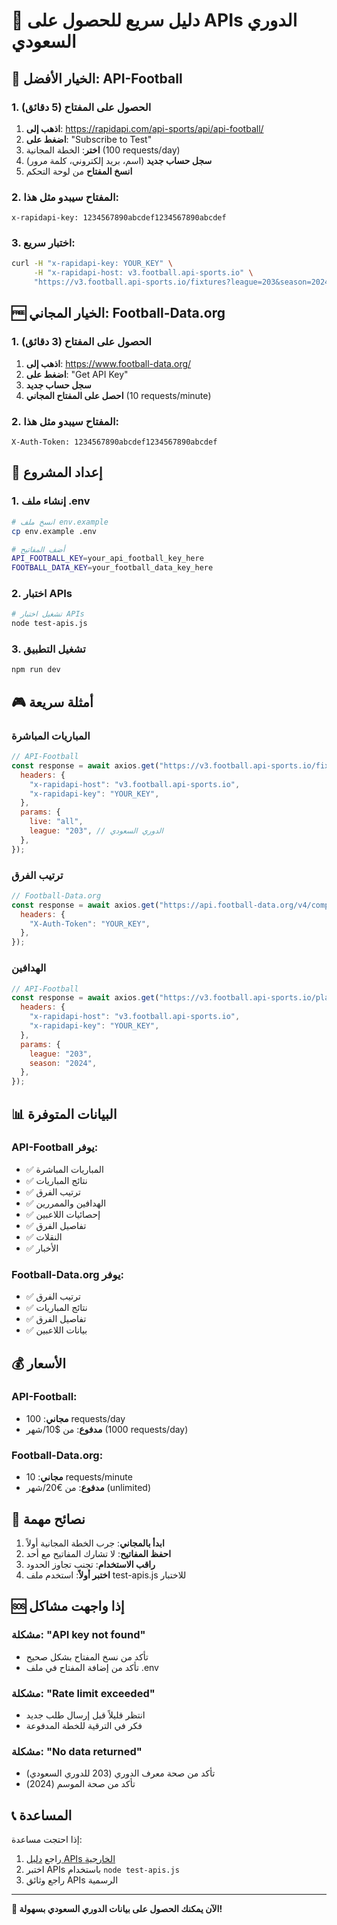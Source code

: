 # 🚀 دليل سريع للحصول على APIs الدوري السعودي

## 🎯 الخيار الأفضل: API-Football

### 1. الحصول على المفتاح (5 دقائق)

1. **اذهب إلى**: https://rapidapi.com/api-sports/api/api-football/
2. **اضغط على**: "Subscribe to Test"
3. **اختر**: الخطة المجانية (100 requests/day)
4. **سجل حساب جديد** (اسم، بريد إلكتروني، كلمة مرور)
5. **انسخ المفتاح** من لوحة التحكم

### 2. المفتاح سيبدو مثل هذا:
```
x-rapidapi-key: 1234567890abcdef1234567890abcdef
```

### 3. اختبار سريع:
```bash
curl -H "x-rapidapi-key: YOUR_KEY" \
     -H "x-rapidapi-host: v3.football.api-sports.io" \
     "https://v3.football.api-sports.io/fixtures?league=203&season=2024"
```

## 🆓 الخيار المجاني: Football-Data.org

### 1. الحصول على المفتاح (3 دقائق)

1. **اذهب إلى**: https://www.football-data.org/
2. **اضغط على**: "Get API Key"
3. **سجل حساب جديد**
4. **احصل على المفتاح المجاني** (10 requests/minute)

### 2. المفتاح سيبدو مثل هذا:
```
X-Auth-Token: 1234567890abcdef1234567890abcdef
```

## 📱 إعداد المشروع

### 1. إنشاء ملف .env
```bash
# انسخ ملف env.example
cp env.example .env

# أضف المفاتيح
API_FOOTBALL_KEY=your_api_football_key_here
FOOTBALL_DATA_KEY=your_football_data_key_here
```

### 2. اختبار APIs
```bash
# تشغيل اختبار APIs
node test-apis.js
```

### 3. تشغيل التطبيق
```bash
npm run dev
```

## 🎮 أمثلة سريعة

### المباريات المباشرة
```javascript
// API-Football
const response = await axios.get("https://v3.football.api-sports.io/fixtures", {
  headers: {
    "x-rapidapi-host": "v3.football.api-sports.io",
    "x-rapidapi-key": "YOUR_KEY",
  },
  params: {
    live: "all",
    league: "203", // الدوري السعودي
  },
});
```

### ترتيب الفرق
```javascript
// Football-Data.org
const response = await axios.get("https://api.football-data.org/v4/competitions/203/standings", {
  headers: {
    "X-Auth-Token": "YOUR_KEY",
  },
});
```

### الهدافين
```javascript
// API-Football
const response = await axios.get("https://v3.football.api-sports.io/players/topscorers", {
  headers: {
    "x-rapidapi-host": "v3.football.api-sports.io",
    "x-rapidapi-key": "YOUR_KEY",
  },
  params: {
    league: "203",
    season: "2024",
  },
});
```

## 📊 البيانات المتوفرة

### API-Football يوفر:
- ✅ المباريات المباشرة
- ✅ نتائج المباريات
- ✅ ترتيب الفرق
- ✅ الهدافين والممررين
- ✅ إحصائيات اللاعبين
- ✅ تفاصيل الفرق
- ✅ النقلات
- ✅ الأخبار

### Football-Data.org يوفر:
- ✅ ترتيب الفرق
- ✅ نتائج المباريات
- ✅ تفاصيل الفرق
- ✅ بيانات اللاعبين

## 💰 الأسعار

### API-Football:
- **مجاني**: 100 requests/day
- **مدفوع**: من $10/شهر (1000 requests/day)

### Football-Data.org:
- **مجاني**: 10 requests/minute
- **مدفوع**: من €20/شهر (unlimited)

## 🚨 نصائح مهمة

1. **ابدأ بالمجاني**: جرب الخطة المجانية أولاً
2. **احفظ المفاتيح**: لا تشارك المفاتيح مع أحد
3. **راقب الاستخدام**: تجنب تجاوز الحدود
4. **اختبر أولاً**: استخدم ملف test-apis.js للاختبار

## 🆘 إذا واجهت مشاكل

### مشكلة: "API key not found"
- تأكد من نسخ المفتاح بشكل صحيح
- تأكد من إضافة المفتاح في ملف .env

### مشكلة: "Rate limit exceeded"
- انتظر قليلاً قبل إرسال طلب جديد
- فكر في الترقية للخطة المدفوعة

### مشكلة: "No data returned"
- تأكد من صحة معرف الدوري (203 للدوري السعودي)
- تأكد من صحة الموسم (2024)

## 📞 المساعدة

إذا احتجت مساعدة:
1. راجع [دليل APIs الخارجية](EXTERNAL-APIS-GUIDE.md)
2. اختبر APIs باستخدام `node test-apis.js`
3. راجع وثائق APIs الرسمية

---

**🎉 الآن يمكنك الحصول على بيانات الدوري السعودي بسهولة!** 